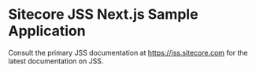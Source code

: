 # Sitecore JSS Next.js Sample Application

Consult the primary JSS documentation at https://jss.sitecore.com for the latest documentation on JSS.
